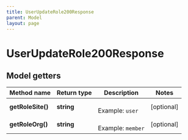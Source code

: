 ```yaml
---
title: UserUpdateRole200Response
parent: Model
layout: page
---
```


# UserUpdateRole200Response

## Model getters

Method name | Return type | Description | Notes
------------ | ------------- | ------------- | -------------
**getRoleSite()** | **string** |  <br>Example: `user` | [optional]
**getRoleOrg()** | **string** |  <br>Example: `member` | [optional]

